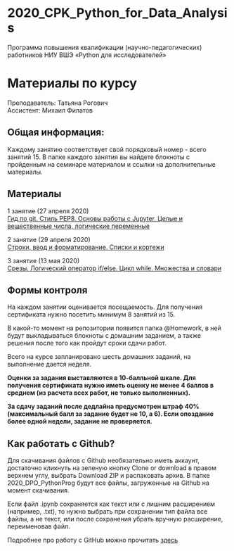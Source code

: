 # 2020_CPK_Python_for_Data_Analysis

Программа повышения квалификации (научно-педагогических) работников НИУ ВШЭ
«Python для исследователей»

# Материалы по курсу 

Преподаватель: Татьяна Рогович  
Ассистент: Михаил Филатов  

## Общая информация:
Каждому занятию соответствует свой порядковый номер - всего занятий 15. В папке каждого занятия вы найдете блокноты с пройденным на семинаре материалом и ссылки на дополнительные материалы.

## Материалы
1 занятие (27 апреля 2020)  
[Гид по git. Стиль PEP8. Основы работы с Jupyter. Целые и вещественные числа, логические переменные](https://github.com/rogovich/2020_CPK_Python_for_Data_Analysis/tree/master/01_Introduction)

2 занятие (29 апреля 2020)  
[Строки, ввод и форматирование. Списки и кортежи](https://github.com/rogovich/2020_CPK_Python_for_Data_Analysis/tree/master/02_Strings_Lists_Tuples)

3 занятие (13 мая 2020)  
[Срезы. Логический оператор if/else. Цикл while. Множества и словари](https://github.com/rogovich/2020_CPK_Python_for_Data_Analysis/tree/master/03_If_Else_While_Set_Dict)

## Формы контроля
На каждом занятии оценивается посещаемость. Для получения сертификата нужно посетить минимум 8 занятий из 15.

В какой-то момент на репозитории появится папка @Homework, в ней будут выкладываться блокноты с домашним заданием, а также решения после того как пройдут сроки сдачи работ.

Всего на курсе запланировано шесть домашних заданий, на выполнение дается неделя. 

**Оценки за задания выставляются в 10-балльной шкале. Для получения сертификата нужно иметь оценку не менее 4 баллов в среднем (из расчета всех работ, не только выполненных).**

**За сдачу заданий после дедлайна предусмотрен штраф 40% (максимальный балл за задание будет не 10, а 6). Если опоздание более одной недели, задание не проверяется.**


## Как работать с Github?
Для скачивания файлов с Github необязательно иметь аккаунт, достаточно кликнуть на зеленую кнопку Clone or download в правом верхнем углу, выбрать Download ZIP и распаковать архив. В папке 2020_DPO_PythonProg будут все файлы, загруженные на Github на момент скачивания.

Если файл .ipynb сохраняется как текст или с лишним расширением (например, .txt), то нужно выбрать при сохранении тип файла все файлы, 
а не текст, или после сохранения убрать вручную расширение, переименовав файл.

Подробнее про работу с GitHub можно прочитать [здесь](https://github.com/rogovich/2020_CPK_Python_for_Data_Analysis/blob/master/01_Introduction/2020_CPK_1_0_git.ipynb)
